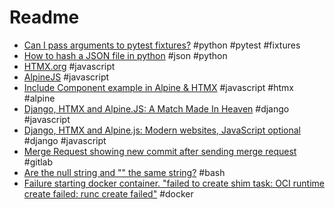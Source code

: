 # Readme

- [Can I pass arguments to pytest fixtures?](https://stackoverflow.com/questions/44677426/can-i-pass-arguments-to-pytest-fixtures) #python #pytest #fixtures
- [How to hash a JSON file in python](https://stackoverflow.com/a/51360222/3787805) #json #python
- [HTMX.org](https://htmx.org) #javascript
- [AlpineJS](https://alpinejs.dev) #javascript
- [Include Component example in Alpine & HTMX](HTMX%20&%20Alpine/Include%20Component.md) #javascript #htmx #alpine
- [Django, HTMX and Alpine.JS: A Match Made In Heaven](https://dev.to/nicholas_moen/what-i-learned-while-using-django-with-htmx-and-alpine-js-24jg) #django #javascript
- [Django, HTMX and Alpine.js: Modern websites, JavaScript optional](https://www.saaspegasus.com/guides/modern-javascript-for-django-developers/htmx-alpine/) #django #javascript
- [Merge Request showing new commit after sending merge request](https://gitlab.com/gitlab-org/gitlab-foss/-/issues/33773) #gitlab
- [Are the null string and "" the same string?](https://unix.stackexchange.com/questions/280430/are-the-null-string-and-the-same-string) #bash
- [Failure starting docker container. "failed to create shim task: OCI runtime create failed: runc create failed"](https://stackoverflow.com/questions/72695311/failure-starting-docker-container-failed-to-create-shim-task-oci-runtime-crea) #docker
